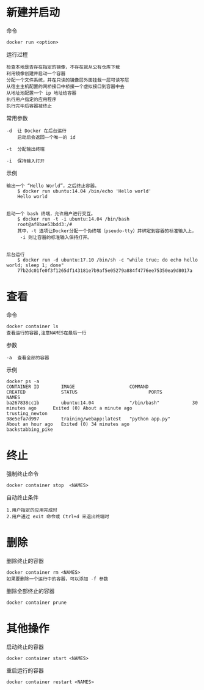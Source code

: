 
# 新建并启动

命令

    docker run <option>

运行过程

    检查本地是否存在指定的镜像，不存在就从公有仓库下载
    利用镜像创建并启动一个容器
    分配一个文件系统，并在只读的镜像层外面挂载一层可读写层
    从宿主主机配置的网桥接口中桥接一个虚拟接口到容器中去
    从地址池配置一个 ip 地址给容器
    执行用户指定的应用程序
    执行完毕后容器被终止


常用参数

    -d  让 Docker 在后台运行
    	启动后会返回一个唯一的 id    

    -t  分配输出终端
    
    -i  保持输入打开

示例

```
输出一个 “Hello World”，之后终止容器。
    $ docker run ubuntu:14.04 /bin/echo 'Hello world'
    Hello world


启动一个 bash 终端，允许用户进行交互。
    $ docker run -t -i ubuntu:14.04 /bin/bash
    root@af8bae53bdd3:/#
    其中，-t 选项让Docker分配一个伪终端（pseudo-tty）并绑定到容器的标准输入上，
     -i 则让容器的标准输入保持打开。


后台运行
    $ docker run -d ubuntu:17.10 /bin/sh -c "while true; do echo hello world; sleep 1; done"
    77b2dc01fe0f3f1265df143181e7b9af5e05279a884f4776ee75350ea9d8017a
```



# 查看

命令

	docker container ls 
	查看运行的容器,注意NAMES在最后一行 
	
参数

    -a	查看全部的容器 

示例

```
docker ps -a
CONTAINER ID        IMAGE                    COMMAND                CREATED             STATUS                          PORTS               NAMES
ba267838cc1b        ubuntu:14.04             "/bin/bash"            30 minutes ago      Exited (0) About a minute ago                       trusting_newton
98e5efa7d997        training/webapp:latest   "python app.py"        About an hour ago   Exited (0) 34 minutes ago                           backstabbing_pike
```


# 终止

强制终止命令
    
    docker container stop  <NAMES>

自动终止条件

	1.用户指定的应用完成时
	2.用户通过 exit 命令或 Ctrl+d 来退出终端时



# 删除

删除终止的容器   

    docker container rm <NAMES>
    如果要删除一个运行中的容器，可以添加 -f 参数

删除全部终止的容器   

    docker container prune



# 其他操作 

启动终止的容器

    docker container start <NAMES>
    
重启运行的容器   

    docker container restart <NAMES>





